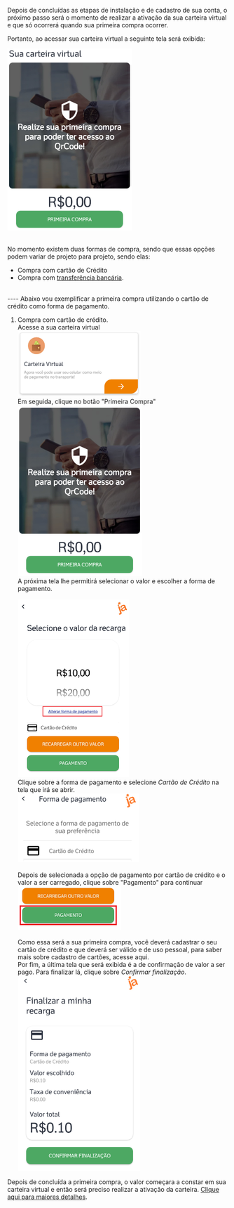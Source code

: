 Depois de concluídas as etapas de instalação e de cadastro de sua conta, o próximo passo será o momento de realizar a ativação da sua carteira virtual e que só ocorrerá quando sua primeira compra ocorrer.

Portanto, ao acessar sua carteira virtual a seguinte tela será exibida:

![image.png](/.attachments/image-6ab87717-3690-4f51-b28a-c0245b998fd5.png)<br><br>

No momento existem duas formas de compra, sendo que essas opções podem variar de projeto para projeto, sendo elas:

- Compra com cartão de Crédito
- Compra com [transferência bancária](/ABT-%2D-app-para-uso-no-transporte-público/4.-Como-adquirir-créditos-?/4.2.-Realizando-uma-compra-por-transferência-bancária).
<br>
----
Abaixo vou exemplificar a primeira compra utilizando o cartão de crédito como forma de pagamento.

1. Compra com cartão de crédito.<br>
Acesse a sua carteira virtual<br>
![image.png](/.attachments/image-2969e91e-9dd5-499a-98d6-f084335ea337.png)<br>
Em seguida, clique no botão "Primeira Compra"
![image.png](/.attachments/image-b9a5f486-7d61-44a1-b65e-0250982da0bd.png)<br>
A próxima tela lhe permitirá selecionar o valor e escolher a forma de pagamento.<br><br>
![image.png](/.attachments/image-0168f031-c5a0-4979-b80e-bf09bef235ee.png)<br>
Clique sobre a forma de pagamento e selecione _Cartão de Crédito_ na tela que irá se abrir.<br>
![image.png](/.attachments/image-4db2236a-7d5a-4259-80c5-6393f4d98022.png)<Br><Br>
Depois de selecionada a opção de pagamento por cartão de crédito e o valor a ser carregado, clique sobre "Pagamento" para continuar <br>
![image.png](/.attachments/image-c24d1ead-a18b-438b-a765-06d4b56f3d54.png)<br><Br>
Como essa será a sua primeira compra, você deverá cadastrar o seu cartão de crédito e que deverá ser válido e de uso pessoal, para saber mais sobre cadastro de cartões, acesse aqui.<Br>
 Por fim, a última tela que será exibida é a de confirmação de valor a ser pago. Para finalizar lá, clique sobre _Confirmar finalização_.<br>
![image.png](/.attachments/image-d4ec4c25-6b85-4227-93fe-421dfdd7c215.png)

Depois de concluída a primeira compra, o valor começara a constar em sua carteira virtual e então será preciso realizar a ativação da carteira. [Clique aqui para maiores detalhes](/ABT-%2D-app-para-uso-no-transporte-público/3.-Primeira-compra/3.1.-Ativação-da-Carteira).
